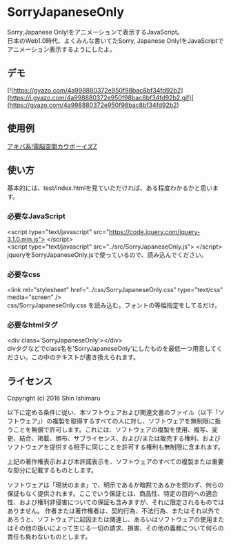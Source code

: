 # SorryJapaneseOnly
Sorry,Japanese Only!をアニメーションで表示するJavaScript。  
日本のWeb1.0時代、よくみんな書いてたSorry, Japanese Only!をJavaScriptでアニメーション表示するようにしたよ。  
  
## デモ
[![https://gyazo.com/4a998880372e950f98bac8bf34fd92b2](https://i.gyazo.com/4a998880372e950f98bac8bf34fd92b2.gif)](https://gyazo.com/4a998880372e950f98bac8bf34fd92b2)
  
## 使用例
[アキバ系!電脳空間カウボーイズZ](http://keith.weblogs.jp/cyberspace/)

## 使い方
基本的には、test/index.htmlを見ていただければ、ある程度わかるかと思います。  
  
### 必要なJavaScript
&lt;script type="text/javascript" src="https://code.jquery.com/jquery-3.1.0.min.js"> &lt;/script>  
&lt;script type="text/javascript" src="../src/SorryJapaneseOnly.js"> &lt;/script>  
jqueryをSorryJapaneseOnly.jsで使っているので、読み込んでください。  
  
### 必要なcss
&lt;link rel="stylesheet" href="../css/SorryJapaneseOnly.css" type="text/css" media="screen" />  
css/SorryJapaneseOnly.css を読み込む。フォントの等幅指定をしてるだけ。  
  
### 必要なhtmlタグ  
&lt;div class='SorryJapaneseOnly'>&lt;/div>  
divタグなどでclass名を'SorryJapaneseOnly'にしたものを最低一つ用意してください。この中のテキストが書き換えられます。  
  
## ライセンス
Copyright (c) 2016 Shin Ishimaru  
  
以下に定める条件に従い、本ソフトウェアおよび関連文書のファイル（以下「ソフトウェア」）の複製を取得するすべての人に対し、ソフトウェアを無制限に扱うことを無償で許可します。これには、ソフトウェアの複製を使用、複写、変更、結合、掲載、頒布、サブライセンス、および/または販売する権利、およびソフトウェアを提供する相手に同じことを許可する権利も無制限に含まれます。  
  
上記の著作権表示および本許諾表示を、ソフトウェアのすべての複製または重要な部分に記載するものとします。  
  
ソフトウェアは「現状のまま」で、明示であるか暗黙であるかを問わず、何らの保証もなく提供されます。ここでいう保証とは、商品性、特定の目的への適合性、および権利非侵害についての保証も含みますが、それに限定されるものではありません。 作者または著作権者は、契約行為、不法行為、またはそれ以外であろうと、ソフトウェアに起因または関連し、あるいはソフトウェアの使用またはその他の扱いによって生じる一切の請求、損害、その他の義務について何らの責任も負わないものとします。  

